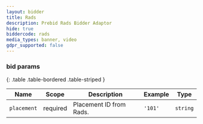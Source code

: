 ```yaml
---
layout: bidder
title: Rads
description: Prebid Rads Bidder Adaptor
hide: true
biddercode: rads
media_types: banner, video 
gdpr_supported: false
---
```



### bid params

{: .table .table-bordered .table-striped }

| Name          | Scope    | Description                                                                | Example                | Type            |
|---------------|----------|----------------------------------------------------------------------------|------------------------|-----------------|
| `placement`   | required | Placement ID from Rads.                                                    | `'101'`                  | `string`        |
